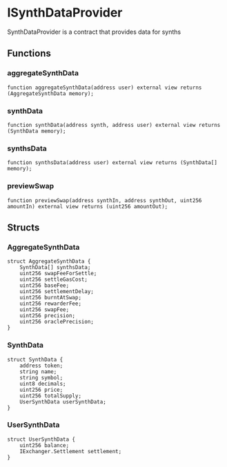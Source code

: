 # ISynthDataProvider


SynthDataProvider is a contract that provides data for synths


## Functions
### aggregateSynthData


```solidity
function aggregateSynthData(address user) external view returns (AggregateSynthData memory);
```

### synthData


```solidity
function synthData(address synth, address user) external view returns (SynthData memory);
```

### synthsData


```solidity
function synthsData(address user) external view returns (SynthData[] memory);
```

### previewSwap


```solidity
function previewSwap(address synthIn, address synthOut, uint256 amountIn) external view returns (uint256 amountOut);
```

## Structs
### AggregateSynthData

```solidity
struct AggregateSynthData {
    SynthData[] synthsData;
    uint256 swapFeeForSettle;
    uint256 settleGasCost;
    uint256 baseFee;
    uint256 settlementDelay;
    uint256 burntAtSwap;
    uint256 rewarderFee;
    uint256 swapFee;
    uint256 precision;
    uint256 oraclePrecision;
}
```

### SynthData

```solidity
struct SynthData {
    address token;
    string name;
    string symbol;
    uint8 decimals;
    uint256 price;
    uint256 totalSupply;
    UserSynthData userSynthData;
}
```

### UserSynthData

```solidity
struct UserSynthData {
    uint256 balance;
    IExchanger.Settlement settlement;
}
```

